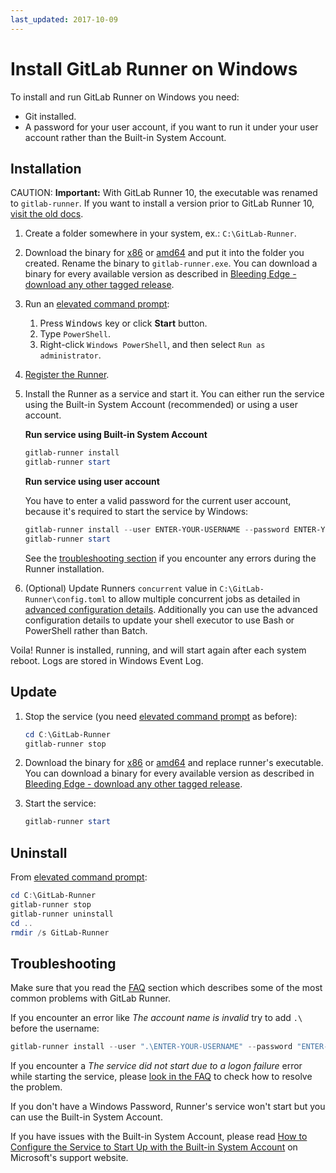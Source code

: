 ```yaml
---
last_updated: 2017-10-09
---
```


# Install GitLab Runner on Windows

To install and run GitLab Runner on Windows you need:

- Git installed.
- A password for your user account, if you want to run it under your user
  account rather than the Built-in System Account.

## Installation

CAUTION: **Important:**
With GitLab Runner 10, the executable was renamed to `gitlab-runner`. If you
want to install a version prior to GitLab Runner 10, [visit the old docs](old.md).

1. Create a folder somewhere in your system, ex.: `C:\GitLab-Runner`.
1. Download the binary for [x86][] or [amd64][] and put it into the folder you
   created. Rename the binary to `gitlab-runner.exe`.
   You can download a binary for every available version as described in
   [Bleeding Edge - download any other tagged
   release](bleeding-edge.md#download-any-other-tagged-release).
1. Run an [elevated command prompt][prompt]:
   1. Press <kbd>Windows</kbd> key or click **Start** button.
   1. Type `PowerShell`.
   1. Right-click `Windows PowerShell`, and then select `Run as administrator`.
1. [Register the Runner](../register/index.md).
1. Install the Runner as a service and start it. You can either run the service
   using the Built-in System Account (recommended) or using a user account.

   **Run service using Built-in System Account**

   ```powershell
   gitlab-runner install
   gitlab-runner start
   ```

   **Run service using user account**

   You have to enter a valid password for the current user account, because
   it's required to start the service by Windows:

   ```powershell
   gitlab-runner install --user ENTER-YOUR-USERNAME --password ENTER-YOUR-PASSWORD
   gitlab-runner start
   ```

   See the [troubleshooting section](#troubleshooting) if you encounter any
   errors during the Runner installation.

1. (Optional) Update Runners `concurrent` value in `C:\GitLab-Runner\config.toml`
   to allow multiple concurrent jobs as detailed in [advanced configuration details](../configuration/advanced-configuration.md).
   Additionally you can use the advanced configuration details to update your
   shell executor to use Bash or PowerShell rather than Batch.

Voila! Runner is installed, running, and will start again after each system reboot.
Logs are stored in Windows Event Log.

## Update

1. Stop the service (you need [elevated command prompt][prompt] as before):

   ```powershell
   cd C:\GitLab-Runner
   gitlab-runner stop
   ```

1. Download the binary for [x86][] or [amd64][] and replace runner's executable.
   You can download a binary for every available version as described in
   [Bleeding Edge - download any other tagged release](bleeding-edge.md#download-any-other-tagged-release).

1. Start the service:

   ```powershell
   gitlab-runner start
   ```

## Uninstall

From [elevated command prompt][prompt]:

```powershell
cd C:\GitLab-Runner
gitlab-runner stop
gitlab-runner uninstall
cd ..
rmdir /s GitLab-Runner
```

## Troubleshooting

Make sure that you read the [FAQ](../faq/README.md) section which describes
some of the most common problems with GitLab Runner.

If you encounter an error like _The account name is invalid_ try to add `.\` before the username:

```powershell
gitlab-runner install --user ".\ENTER-YOUR-USERNAME" --password "ENTER-YOUR-PASSWORD"
```

If you encounter a _The service did not start due to a logon failure_ error
while starting the service, please [look in the FAQ](../faq/README.md#the-service-did-not-start-due-to-a-logon-failure-error-when-starting-service-on-windows) to check how to resolve the problem.

If you don't have a Windows Password, Runner's service won't start but you can
use the Built-in System Account.

If you have issues with the Built-in System Account, please read
[How to Configure the Service to Start Up with the Built-in System Account](https://support.microsoft.com/en-us/kb/327545#6)
on Microsoft's support website.

[x86]: https://gitlab-runner-downloads.s3.amazonaws.com/latest/binaries/gitlab-runner-windows-386.exe
[amd64]: https://gitlab-runner-downloads.s3.amazonaws.com/latest/binaries/gitlab-runner-windows-amd64.exe
[prompt]: https://docs.microsoft.com/en-us/powershell/scripting/setup/starting-windows-powershell?view=powershell-6#at-the-command-prompt
